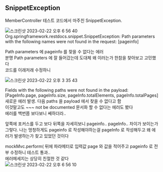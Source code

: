 <h2> SnippetException </h2> 

MemberController 테스트 코드에서 마주친 SnippetException.  


  
 
![스크린샷 2023-02-22 오후 6 56 40](https://user-images.githubusercontent.com/115622936/220651340-86bc261d-db80-414b-a59b-41988f2e41da.png)  
Org.springframework.restdocs.snippet.SnippetException: Path parameters with the following names were not found in the request: [pageinfo]  
  
Path parameters 에 pageinfo 를 찾을 수 없다는 에러  
분명 Path parameters 에 잘 들어갔는데 도대체 왜 이러는가 한참을 찾아보고 고민했다  
코드를 이래저래 수정하니 

![스크린샷 2023-02-22 오후 3 35 43](https://user-images.githubusercontent.com/115622936/220651383-db76a4ec-d666-4464-94ec-f54c8ead4b8c.png)  
  
Fields with the following paths were not found in the payload: [PageInfo.page, pageInfo.size, pageInfo.totalElements, pageInfo.totalPages]  
새로운 에러 발생. 다음 paths 을 payload 에서 찾을 수 없다고 함  
이것말고도 ~~~ not be documented 문서화 할 수 없다는 에러도 봤다  
에러를 백번쯤 보다보니 쎄하더라..  
  
앞쪽에 포커스를 두고 보다 뒤쪽을 자세히보니 pageinfo.. pageInfo..  차이가 보이는가  
그렇다. 나는 멍청하게도 pageinfo 로 작성해야하는걸 pageInfo 로 작성해두고 왜 에러가 발생하는가 찾고 있었던 것이다  
  
mockMvc.perform( 뒤에 파라메터로 입력값 page 와 값을 적어주고 pageinfo 로 전부 수정하니 테스트 통과..  
에러메세지는 상당히 친절한 것 같다  
![스크린샷 2023-02-22 오후 6 56 10](https://user-images.githubusercontent.com/115622936/220651417-3c72567e-f7bb-43e2-a706-f14d9324e436.png)  
  
 
